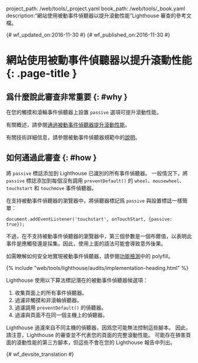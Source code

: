 project_path: /web/tools/_project.yaml
book_path: /web/tools/_book.yaml
description:“網站使用被動事件偵聽器以提升滾動性能”Lighthouse 審查的參考文檔。

{# wf_updated_on:2016-11-30 #}
{# wf_published_on:2016-11-30 #}

# 網站使用被動事件偵聽器以提升滾動性能 {: .page-title }

## 爲什麼說此審查非常重要 {: #why }

在您的觸摸和滾輪事件偵聽器上設置 `passive` 選項可提升滾動性能。


有關概述，請參閱[通過被動事件偵聽器提升滾動性能][blog]。


有關技術詳細信息，請參閱被動事件偵聽器規範中的[說明][explainer]。


[blog]: https://developers.google.com/web/updates/2016/06/passive-event-listeners
[explainer]: https://github.com/WICG/EventListenerOptions/blob/gh-pages/explainer.md

## 如何通過此審查 {: #how }

將 `passive` 標誌添加到 Lighthouse 已識別的所有事件偵聽器。
一般情況下，將 `passive` 標誌添加到每個沒有調用 `preventDefault()` 的 `wheel`、`mousewheel`、`touchstart` 和 `touchmove` 事件偵聽器。



在支持被動事件偵聽器的瀏覽器中，將偵聽器標記爲 `passive` 與設置標誌一樣簡單：


    document.addEventListener('touchstart', onTouchStart, {passive: true});

不過，在不支持被動事件偵聽器的瀏覽器中，第三個參數是一個布爾值，以表明此事件是應觸發還是採集。因此，使用上面的語法可能會導致意外後果。



如需瞭解如何安全地實現被動事件偵聽器，請參閱[功能檢測][polyfill]中的 polyfill。


[polyfill]: https://github.com/WICG/EventListenerOptions/blob/gh-pages/explainer.md#feature-detection

{% include "web/tools/lighthouse/audits/implementation-heading.html" %}

Lighthouse 使用以下算法標記潛在的被動事件偵聽器候選項：


1. 收集頁面上的所有事件偵聽器。
1. 過濾非觸摸和非滾輪偵聽器。
1. 過濾調用 `preventDefault()` 的偵聽器。
1. 過濾與頁面不在同一個主機上的偵聽器。


Lighthouse 過濾來自不同主機的偵聽器，因爲您可能無法控制這些腳本。
因此，請注意，Lighthouse 的審查並不代表您的頁面的完整滾動性能。
可能存在損害頁面的滾動性能的第三方腳本，但這些不會在您的 Lighthouse 報告中列出。




{# wf_devsite_translation #}
